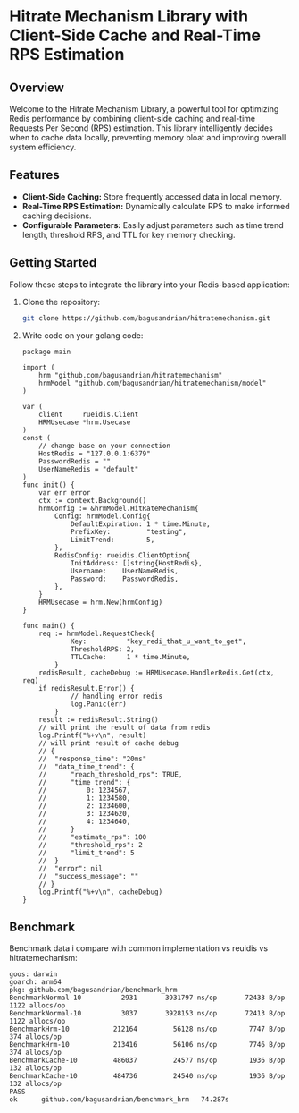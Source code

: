 # Hitrate Mechanism Library with Client-Side Cache and Real-Time RPS Estimation

## Overview

Welcome to the Hitrate Mechanism Library, a powerful tool for optimizing Redis performance by combining client-side caching and real-time Requests Per Second (RPS) estimation. This library intelligently decides when to cache data locally, preventing memory bloat and improving overall system efficiency.

## Features

- **Client-Side Caching:** Store frequently accessed data in local memory.
- **Real-Time RPS Estimation:** Dynamically calculate RPS to make informed caching decisions.
- **Configurable Parameters:** Easily adjust parameters such as time trend length, threshold RPS, and TTL for key memory checking.

## Getting Started

Follow these steps to integrate the library into your Redis-based application:

1. Clone the repository:
	```bash
	git clone https://github.com/bagusandrian/hitratemechanism.git
	```

2. Write code on your golang code: 
	```golang
	package main

	import (
		hrm "github.com/bagusandrian/hitratemechanism"
		hrmModel "github.com/bagusandrian/hitratemechanism/model"
	)

	var (
		client     rueidis.Client
		HRMUsecase *hrm.Usecase
	)
	const (
		// change base on your connection
		HostRedis = "127.0.0.1:6379" 
		PasswordRedis = ""
		UserNameRedis = "default"
	)
	func init() {
		var err error
		ctx := context.Background()
		hrmConfig := &hrmModel.HitRateMechanism{
			Config: hrmModel.Config{
				DefaultExpiration: 1 * time.Minute,
				PrefixKey:         "testing",
				LimitTrend:        5,
			},
			RedisConfig: rueidis.ClientOption{
				InitAddress: []string{HostRedis},
				Username:    UserNameRedis,
				Password:    PasswordRedis,
			},
		}
		HRMUsecase = hrm.New(hrmConfig)
	}

	func main() {
		req := hrmModel.RequestCheck{
				Key:          "key_redi_that_u_want_to_get",
				ThresholdRPS: 2,
				TTLCache:     1 * time.Minute,
			}
		redisResult, cacheDebug := HRMUsecase.HandlerRedis.Get(ctx, req)
		if redisResult.Error() {
				// handling error redis
				log.Panic(err)
			}
		result := redisResult.String()
		// will print the result of data from redis
		log.Printf("%+v\n", result)
		// will print result of cache debug
		// {
		//	"response_time": "20ms"
		//	"data_time_trend": {
		//		"reach_threshold_rps": TRUE,
		//		"time_trend": {
		//			0: 1234567,
		//			1: 1234580,
		//			2: 1234600,
		//			3: 1234620,
		//			4: 1234640,
		//		}
		//		"estimate_rps": 100
		//		"threshold_rps": 2
		//		"limit_trend": 5
		//	}
		//	"error": nil
		//	"success_message": ""
		// }
		log.Printf("%+v\n", cacheDebug)
	}

	```

## Benchmark
Benchmark data i compare with common implementation vs reuidis vs hitratemechanism: 
```
goos: darwin
goarch: arm64
pkg: github.com/bagusandrian/benchmark_hrm
BenchmarkNormal-10    	    2931	   3931797 ns/op	   72433 B/op	    1122 allocs/op
BenchmarkNormal-10    	    3037	   3928153 ns/op	   72413 B/op	    1122 allocs/op
BenchmarkHrm-10       	  212164	     56128 ns/op	    7747 B/op	     374 allocs/op
BenchmarkHrm-10       	  213416	     56106 ns/op	    7746 B/op	     374 allocs/op
BenchmarkCache-10     	  486037	     24577 ns/op	    1936 B/op	     132 allocs/op
BenchmarkCache-10     	  484736	     24540 ns/op	    1936 B/op	     132 allocs/op
PASS
ok  	github.com/bagusandrian/benchmark_hrm	74.287s
```
